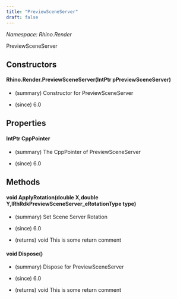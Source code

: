 ```yaml
---
title: "PreviewSceneServer"
draft: false
---
```


*Namespace: Rhino.Render*

   PreviewSceneServer
   
## Constructors
#### Rhino.Render.PreviewSceneServer(IntPtr pPreviewSceneServer)
- (summary) 
     Constructor for PreviewSceneServer
     
- (since) 6.0
## Properties
#### IntPtr CppPointer
- (summary) 
     The CppPointer of PreviewSceneServer
     
- (since) 6.0
## Methods
#### void ApplyRotation(double X,double Y,IRhRdkPreviewSceneServer_eRotationType type)
- (summary) 
     Set Scene Server Rotation
     
- (since) 6.0
- (returns) void This is some return comment
#### void Dispose()
- (summary) 
     Dispose for PreviewSceneServer
     
- (since) 6.0
- (returns) void This is some return comment
